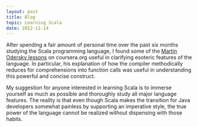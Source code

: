 ```yaml
---
layout: post
title: Blog
topic: Learning Scala
date: 2012-11-14
---
```

<div class="content" markdown="1">

After spending a fair amount of personal time over the past six months studying the Scala programming language, I found some of the [Martin Odersky lessons](https://www.coursera.org/course/progfun) on coursera.org useful in clarifying esoteric features of the language. In particular, his explanation of how the compiler methodically reduces for comprehensions into function calls was useful in understanding this powerful and concise construct.

My suggestion for anyone interested in learning Scala is to immerse yourself as much as possible and thoroughly study all major language features. The reality is that even though Scala makes the transition for Java developers somewhat painless by supporting an imperative style, the true power of the language cannot be realized without dispensing with those habits.

</div>
